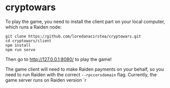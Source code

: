 # cryptowars

To play the game, you need to install the client part on your local computer, which runs a Raiden node:

```
git clone https://github.com/loredanacirstea/cryptowars.git
cd cryptowars/client
npm install
npm run serve
```

Then go to http://127.0.0.1:8080/ to play the game!

The game client will need to make Raiden payments on your behalf, so you need to run Raiden with the correct `--rpccorsdomain` flag.
Currently, the game server runs on Raiden version `r